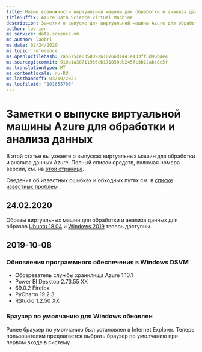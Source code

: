 ```yaml
---
title: Новые возможности виртуальной машины для обработки и анализа данных
titleSuffix: Azure Data Science Virtual Machine
description: Заметки о выпуске для виртуальной машины Azure для обработки и анализа данных
author: lobrien
ms.service: data-science-vm
ms.author: laobri
ms.date: 02/24/2020
ms.topic: reference
ms.openlocfilehash: 7a5675ce0358092610766d1441e433ff5d96bae4
ms.sourcegitcommit: 910a1a38711966cb171050db245fc3b22abc8c5f
ms.translationtype: MT
ms.contentlocale: ru-RU
ms.lasthandoff: 03/19/2021
ms.locfileid: "101655706"
---
```

# <a name="azure-data-science-virtual-machine-release-notes"></a>Заметки о выпуске виртуальной машины Azure для обработки и анализа данных

В этой статье вы узнаете о выпусках виртуальных машин для обработки и анализа данных Azure. Полный список средств, включая номера версий, см. на [этой странице](./tools-included.md).

Сведения об известных ошибках и обходных путях см. в [списке известных проблем](reference-known-issues.md) .

## <a name="2020-02-24"></a>24.02.2020

Образы виртуальных машин для обработки и анализа данных для образов [Ubuntu 18,04](https://azuremarketplace.microsoft.com/marketplace/apps/microsoft-dsvm.ubuntu-1804?tab=Overview) и [Windows 2019](https://azuremarketplace.microsoft.com/marketplace/apps/microsoft-dsvm.dsvm-win-2019?tab=Overview) теперь доступны.

## <a name="2019-10-08"></a>2019-10-08

### <a name="updates-to-software-on-the-windows-dsvm"></a>Обновления программного обеспечения в Windows DSVM

- Обозреватель службы хранилища Azure 1.10.1
- Power BI Desktop 2.73.55 XX
- 69.0.2 Firefox
- PyCharm 19.2.3
- RStudio 1.2.50 XX

### <a name="default-browser-for-windows-updated"></a>Браузер по умолчанию для Windows обновлен

Ранее браузер по умолчанию был установлен в Internet Explorer. Теперь пользователям предлагается выбрать браузер по умолчанию при первом входе в систему.
